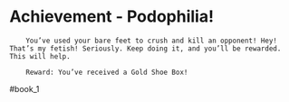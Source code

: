 # Achievement - Podophilia!
```
	You’ve used your bare feet to crush and kill an opponent! Hey! That’s my fetish! Seriously. Keep doing it, and you’ll be rewarded. This will help.

	Reward: You’ve received a Gold Shoe Box!
```


#book_1 